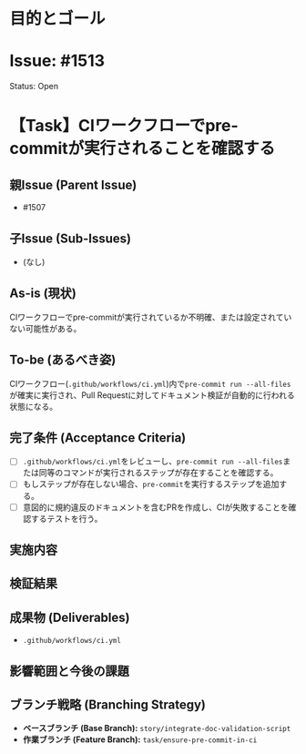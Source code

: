 # 目的とゴール
# Issue: #1513
Status: Open
# 【Task】CIワークフローでpre-commitが実行されることを確認する

## 親Issue (Parent Issue)
- #1507

## 子Issue (Sub-Issues)
- (なし)

## As-is (現状)
CIワークフローでpre-commitが実行されているか不明確、または設定されていない可能性がある。

## To-be (あるべき姿)
CIワークフロー(`.github/workflows/ci.yml`)内で`pre-commit run --all-files`が確実に実行され、Pull Requestに対してドキュメント検証が自動的に行われる状態になる。

## 完了条件 (Acceptance Criteria)
- [ ] `.github/workflows/ci.yml`をレビューし、`pre-commit run --all-files`または同等のコマンドが実行されるステップが存在することを確認する。
- [ ] もしステップが存在しない場合、`pre-commit`を実行するステップを追加する。
- [ ] 意図的に規約違反のドキュメントを含むPRを作成し、CIが失敗することを確認するテストを行う。

## 実施内容

## 検証結果

## 成果物 (Deliverables)
- `.github/workflows/ci.yml`

## 影響範囲と今後の課題

## ブランチ戦略 (Branching Strategy)
- **ベースブランチ (Base Branch):** `story/integrate-doc-validation-script`
- **作業ブランチ (Feature Branch):** `task/ensure-pre-commit-in-ci`
